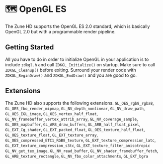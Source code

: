 # 🗺️ OpenGL ES
The Zune HD supports the OpenGL ES 2.0 standard, which is basically OpenGL 2.0 but with a programmable render pipeline.

## Getting Started
All you have to do in order to initialize OpenGL in your application is to include ``zdkgl.h`` and call ``ZDKGL_Initialize()`` on startup. Make sure to call ``ZDKGL_Cleanup()`` before exiting. 
Surround your render code with ``ZDKGL_BeginDraw()`` and ``ZDKGL_EndDraw()`` and you are good to go.

## Extensions
The Zune HD also supports the following extensions. 
``GL_OES_rgb8_rgba8``, ``GL_OES_fbo_render_mipmap``, ``GL_NV_depth_nonlinear``, ``GL_NV_draw_path``, ``GL_OES_EGL_image``, ``GL_OES_vertex_half_float``, ``GL_NV_framebuffer_vertex_attrib_array``, ``GL_NV_coverage_sample``, ``GL_OES_mapbuffer``, ``GL_ARB_draw_buffers``, ``GL_ARB_half_float_pixel``, ``GL_EXT_Cg_shader``, ``GL_EXT_packed_float``, ``GL_OES_texture_half_float``, ``GL_OES_texture_float``, ``GL_EXT_texture_array``, ``GL_OES_compressed_ETC1_RGB8_texture``, ``GL_EXT_texture_compression_latc``, ``GL_EXT_texture_compression_s3tc``, ``GL_EXT_texture_filter_anisotropic`` ``GL_NV_get_tex_image``, ``GL_NV_read_buffer``, ``GL_NV_shader_framebuffer_fetch``, ``GL_ARB_texture_rectangle``, ``GL_NV_fbo_color_attachments``, ``GL_EXT_bgra``